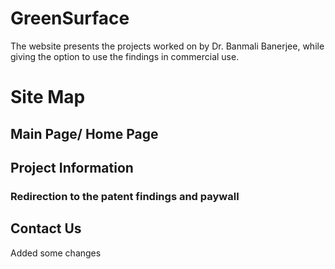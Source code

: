 # GreenSurface
The website presents the projects worked on by Dr. Banmali Banerjee, while giving the option to use the findings in commercial use. 

# Site Map
## Main Page/ Home Page
## Project Information
### Redirection to the patent findings and paywall
## Contact Us

Added some changes